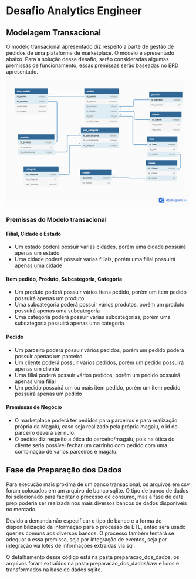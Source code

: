 # Desafio Analytics Engineer

## Modelagem Transacional

O modelo transacional apresentado diz respeito a parte de gestão de pedidos de uma plataforma de marketplace. O modelo é apresentado abaixo. Para a solução desse desafio, serão consideradas algumas premissas de funcionamento, essas premissas serão baseadas no ERD apresentado.

![Imagem ERD Transacional](artefatos/erd_transacional_mglu.png)

### Premissas do Modelo transacional
#### Filial, Cidade e Estado
- Um estado poderá possuir varias cidades, porém uma cidade possuirá apenas um estado
- Uma cidade poderá possuir varias filiais, porém uma filial possuirá apenas uma cidade

#### Item pedido, Produto, Subcategoria, Categoria
- Um produto poderá possuir vários itens pedido, porém um item pedido possuirá apenas um produto
- Uma subcategoria poderá possuir vários produtos, porém um produto possuirá apenas uma subcategoria
- Uma categoria poderá possuir várias subcategorias, porém uma subcategoria possuirá apenas uma categoria

#### Pedido
- Um parceiro poderá possuir vários pedidos, porém um pedido poderá possuir apenas um parceiro
- Um cliente poderá possuir vários pedidos, porém um pedido possuirá apenas um cliente
- Uma filial poderá possuir vários pedidos, porém um pedido possuirá apenas uma filial
- Um pedido possuirá um ou mais item pedido, porém um item pedido possuirá apenas um pedido

#### Premissas de Negócio
- O marketplace poderá ter pedidos para parceiros e para realização própria da Magalu, caso seja realizado pela própria magalu, o id do parceiro deverá ser nulo.
- O pedido diz respeito a ótica do parceiro/magalu, pois na ótica do cliente seria possível fechar um carrinho com pedido com uma combinação de varios parceiros e magalu.

## Fase de Preparação dos Dados
Para execução mais próxima de um banco transacional, os arquivos em csv foram colocados em um arquivo de banco sqlite. O tipo de banco de dados foi selecionado para facilitar o processo de consumo, mas a fase de data prep poderia ser realizada nos mais diversos bancos de dados disponíveis no mercado.

Devido a demanda não especificar o tipo de banco e a forma de disponibilização da informação para o processo de ETL, então será usado queries comuns aos diversos bancos. O processo também tentará se adequar a essa premissa, seja por integração de eventos, seja por integração via lotes de informações extraídas via sql.

O detalhamento desse código está na pasta preparacao_dos_dados, os arquivos foram extraídos na pasta preparacao_dos_dados/raw e lidos e transformados na base de dados sqlite.
